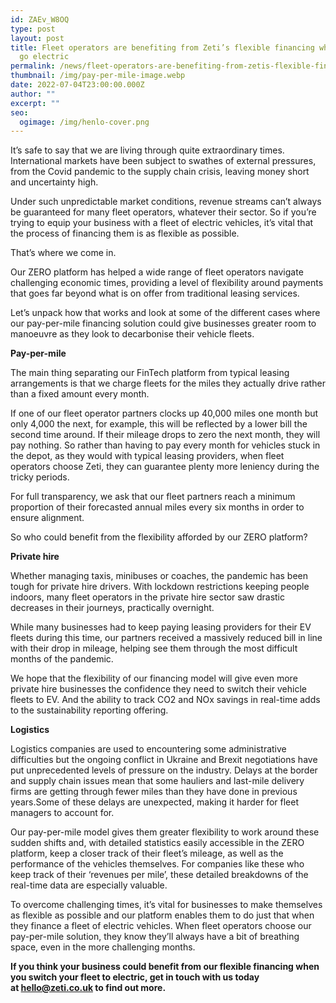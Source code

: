 ```yaml
---
id: ZAEv_W8OQ
type: post
layout: post
title: Fleet operators are benefiting from Zeti’s flexible financing when they
  go electric
permalink: /news/fleet-operators-are-benefiting-from-zetis-flexible-financing-when-they-go-electric/
thumbnail: /img/pay-per-mile-image.webp
date: 2022-07-04T23:00:00.000Z
author: ""
excerpt: ""
seo:
  ogimage: /img/henlo-cover.png
---
```

It’s safe to say that we are living through quite extraordinary times. International markets have been subject to swathes of external pressures, from the Covid pandemic to the supply chain crisis, leaving money short and uncertainty high.

Under such unpredictable market conditions, revenue streams can’t always be guaranteed for many fleet operators, whatever their sector. So if you’re trying to equip your business with a fleet of electric vehicles, it’s vital that the process of financing them is as flexible as possible.

That’s where we come in.

Our ZERO platform has helped a wide range of fleet operators navigate challenging economic times, providing a level of flexibility around payments that goes far beyond what is on offer from traditional leasing services.

Let’s unpack how that works and look at some of the different cases where our pay-per-mile financing solution could give businesses greater room to manoeuvre as they look to decarbonise their vehicle fleets.

**Pay-per-mile**

The main thing separating our FinTech platform from typical leasing arrangements is that we charge fleets for the miles they actually drive rather than a fixed amount every month.

If one of our fleet operator partners clocks up 40,000 miles one month but only 4,000 the next, for example, this will be reflected by a lower bill the second time around. If their mileage drops to zero the next month, they will pay nothing. So rather than having to pay every month for vehicles stuck in the depot, as they would with typical leasing providers, when fleet operators choose Zeti, they can guarantee plenty more leniency during the tricky periods.

For full transparency, we ask that our fleet partners reach a minimum proportion of their forecasted annual miles every six months in order to ensure alignment.

So who could benefit from the flexibility afforded by our ZERO platform?

**Private hire**

Whether managing taxis, minibuses or coaches, the pandemic has been tough for private hire drivers. With lockdown restrictions keeping people indoors, many fleet operators in the private hire sector saw drastic decreases in their journeys, practically overnight.

While many businesses had to keep paying leasing providers for their EV fleets during this time, our partners received a massively reduced bill in line with their drop in mileage, helping see them through the most difficult months of the pandemic.

We hope that the flexibility of our financing model will give even more private hire businesses the confidence they need to switch their vehicle fleets to EV. And the ability to track CO2 and NOx savings in real-time adds to the sustainability reporting offering.

**Logistics**

Logistics companies are used to encountering some administrative difficulties but the ongoing conflict in Ukraine and Brexit negotiations have put unprecedented levels of pressure on the industry. Delays at the border and supply chain issues mean that some hauliers and last-mile delivery firms are getting through fewer miles than they have done in previous years.Some of these delays are unexpected, making it harder for fleet managers to account for.

Our pay-per-mile model gives them greater flexibility to work around these sudden shifts and, with detailed statistics easily accessible in the ZERO platform, keep a closer track of their fleet’s mileage, as well as the performance of the vehicles themselves. For companies like these who keep track of their ‘revenues per mile’, these detailed breakdowns of the real-time data are especially valuable.

To overcome challenging times, it’s vital for businesses to make themselves as flexible as possible and our platform enables them to do just that when they finance a fleet of electric vehicles. When fleet operators choose our pay-per-mile solution, they know they’ll always have a bit of breathing space, even in the more challenging months.

**If you think your business could benefit from our flexible financing when you switch your fleet to electric, get in touch with us today at [hello@zeti.co.uk](mailto:hello@zeti.co.uk) to find out more.**